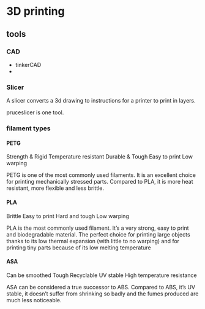 # 3D printing

## tools

### CAD
* tinkerCAD
* 

### Slicer

A slicer converts a 3d drawing to instructions for a printer to print in layers.

pruceslicer is one tool.

### filament types

#### PETG

Strength & Rigid
Temperature resistant
Durable & Tough
Easy to print
Low warping

PETG is one of the most commonly used filaments. It is an excellent choice for printing mechanically stressed parts. Compared to PLA, it is more heat resistant, more flexible and less brittle.

####  PLA

Brittle 
Easy to print
Hard and tough
Low warping

PLA is the most commonly used filament. It’s a very strong, easy to print and biodegradable material. The perfect choice for printing large objects thanks to its low thermal expansion (with little to no warping) and for printing tiny parts because of its low melting temperature

#### ASA

Can be smoothed
Tough
Recyclable
UV stable
High temperature resistance

ASA can be considered a true successor to ABS. Compared to ABS, it’s UV stable, it doesn’t suffer from shrinking so badly and the fumes produced are much less noticeable.